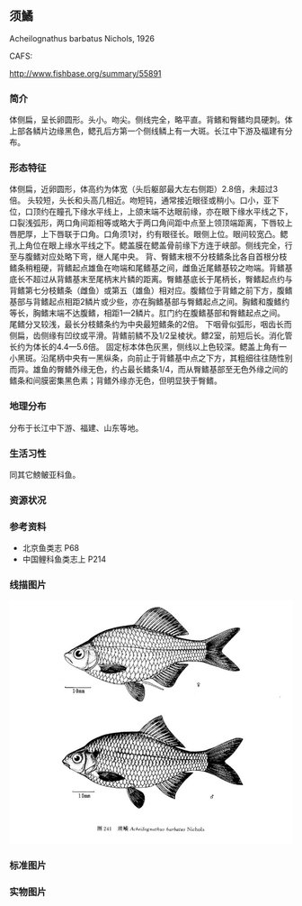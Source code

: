 ## 须鱊

Acheilognathus barbatus  Nichols, 1926

CAFS:

<http://www.fishbase.org/summary/55891>

### 简介

体侧扁，呈长卵圆形。头小。吻尖。侧线完全，略平直。背鳍和臀鳍均具硬刺。体上部各鳞片边缘黑色，鳃孔后方第一个侧线鳞上有一大斑。长江中下游及福建有分布。

### 形态特征

体侧扁，近卵圆形，体高约为体宽（头后躯部最大左右侧距）2.8倍，未超过3倍。
头较短，头长和头高几相近。吻短钝，通常接近眼径或稍小。口小，亚下位，口顶约在瞳孔下缘水平线上，上颌末端不达眼前缘，亦在眼下缘水平线之下，口裂浅弧形，两口角间距相等或略大于两口角间距中点至上领顶端距离，下唇较上唇肥厚，上下唇联于口角。口角须1对，约有眼径长。眼侧上位。眼间较宽凸。鳃孔上角位在眼上缘水平线之下。鳃盖膜在鳃盖骨前缘下方连于峡部。侧线完全，行至与腹鳍对应处略下弯，继人尾中央。
背、臀鳍末根不分枝鳍条比各自首根分枝鳍条稍粗硬，背鳍起点雄鱼在吻端和尾鳍基之间，雌鱼近尾鳍基较之吻端。背鳍基底长不超过从背鳍基末至尾柄末片鳞的距离。臀鳍基底长于尾柄长，臀鳍起点约与背鳍第七分枝鳍条（雌鱼）或第五（雄鱼）相对应。腹鳍位于背鳍之前下方，腹鳍基部与背鳍起点相距2鳞片或少些，亦在胸鳍基部与臀鳍起点之间。胸鳍和腹鳍约等长，胸鳍末端不达腹鳍，相距1—2鳞片。肛门约在腹鳍基部和臀鳍起点之间。尾鳍分叉较浅，最长分枝鳍条约为中央最短鳍条的2倍。
下咽骨似弧形，咽齿长而侧扁，齿侧缘有凹纹或平滑。背鳍前鳞不及1/2呈棱状。鳔2室，前短后长。消化管长约为体长的4.4—5.6倍。
固定标本体色灰黑，侧线以上色较深。鳃盖上角有一小黑斑。沿尾柄中央有一黑纵条，向前止于背鳍基中点之下方，其粗细往往随性别而异。雄鱼的臀鳍外缘无色，约占最长鳍条1/4，而从臀鳍基部至无色外缘之间的鳍条和间膜密集黑色素；背鳍外缘亦无色，但明显狭于臀鳍。

### 地理分布

分布于长江中下游、福建、山东等地。

### 生活习性

同其它鰟鲏亚科鱼。

### 资源状况

### 参考资料

- 北京鱼类志 P68
- 中国鲤科鱼类志上 P214

### 线描图片

![图片](photos/须鱊.jpg)

### 标准图片

### 实物图片

